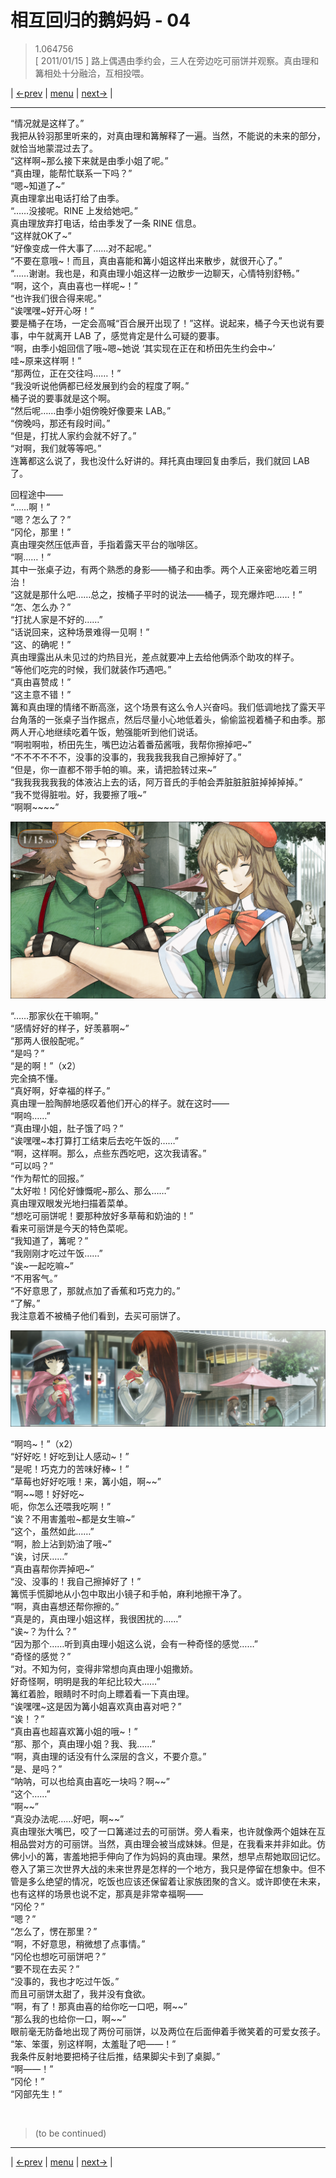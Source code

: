 # 相互回归的鹅妈妈 - 04
> 1.064756  
> [ 2011/01/15 ] 路上偶遇由季约会，三人在旁边吃可丽饼并观察。真由理和篝相处十分融洽，互相投喂。  

| [←prev](./0115) | [menu](../) | [next→](./0117) |

---

“情况就是这样了。”  
我把从铃羽那里听来的，对真由理和篝解释了一遍。当然，不能说的未来的部分，就恰当地蒙混过去了。  
“这样啊\~那么接下来就是由季小姐了呢。”  
“真由理，能帮忙联系一下吗？”  
“嗯\~知道了\~”  
真由理拿出电话打给了由季。  
“……没接呢。RINE 上发给她吧。”  
真由理放弃打电话，给由季发了一条 RINE 信息。  
“这样就OK了\~”  
“好像变成一件大事了……对不起呢。”  
“不要在意哦\~！而且，真由喜能和篝小姐这样出来散步，就很开心了。”  
“……谢谢。我也是，和真由理小姐这样一边散步一边聊天，心情特别舒畅。”  
“啊，这个，真由喜也一样呢\~！”  
“也许我们很合得来呢。”  
“诶嘿嘿\~好开心呀！”  
要是桶子在场，一定会高喊“百合展开出现了！”这样。说起来，桶子今天也说有要事，中午就离开 LAB 了，感觉肯定是什么可疑的要事。  
“啊，由季小姐回信了哦\~嗯\~她说
 ‘其实现在正在和桥田先生约会中\~’  
 哇\~原来这样啊！”  
“那两位，正在交往吗……！”  
“我没听说他俩都已经发展到约会的程度了啊。”  
桶子说的要事就是这个啊。  
“然后呢……由季小姐傍晚好像要来 LAB。”  
“傍晚吗，那还有段时间。”  
“但是，打扰人家约会就不好了。”  
“对啊，我们就等等吧。”  
连篝都这么说了，我也没什么好讲的。拜托真由理回复由季后，我们就回 LAB 了。  

回程途中——  
“……啊！”  
“嗯？怎么了？”  
“冈伦，那里！”  
真由理突然压低声音，手指着露天平台的咖啡区。  
“啊……！”  
其中一张桌子边，有两个熟悉的身影——桶子和由季。两个人正亲密地吃着三明治！  
“这就是那什么吧……总之，按桶子平时的说法——桶子，现充爆炸吧……！”  
“怎、怎么办？”  
“打扰人家是不好的……”  
“话说回来，这种场景难得一见啊！”  
“这、的确呢！”  
真由理露出从未见过的灼热目光，差点就要冲上去给他俩添个助攻的样子。  
“等他们吃完的时候，我们就装作巧遇吧。”  
“真由喜赞成！”  
“这主意不错！”  
篝和真由理的情绪不断高涨，这个场景有这么令人兴奋吗。我们低调地找了露天平台角落的一张桌子当作据点，然后尽量小心地低着头，偷偷监视着桶子和由季。那两人开心地继续吃着午饭，勉强能听到他们说话。  
“啊啦啊啦，桥田先生，嘴巴边沾着番茄酱哦，我帮你擦掉吧\~”  
“不不不不不不，没事的没事的，我我我我我自己擦掉好了。”  
“但是，你一直都不带手帕的嘛。来，请把脸转过来\~”  
“我我我我我我的体液沾上去的话，阿万音氏的手帕会弄脏脏脏脏掉掉掉掉。”  
“我不觉得脏啦。好，我要擦了哦\~”  
“啊啊\~\~\~\~”  

![](../static/image/0116-1.png)

“……那家伙在干嘛啊。”  
“感情好好的样子，好羡慕啊\~”  
“那两人很般配呢。”  
“是吗？”  
“是的啊！”（x2）  
完全搞不懂。  
“真好啊，好幸福的样子。”  
真由理一脸陶醉地感叹着他们开心的样子。就在这时——  
“啊呜……”  
“真由理小姐，肚子饿了吗？”  
“诶嘿嘿\~本打算打工结束后去吃午饭的……”  
“啊，这样啊。那么，点些东西吃吧，这次我请客。”  
“可以吗？”  
“作为帮忙的回报。”  
“太好啦！冈伦好慷慨呢\~那么、那么……”  
真由理双眼发光地扫描着菜单。  
“想吃可丽饼呢！要那种放好多草莓和奶油的！”  
看来可丽饼是今天的特色菜呢。  
“我知道了，篝呢？”  
“我刚刚才吃过午饭……”  
“诶\~一起吃嘛\~”  
“不用客气。”  
“不好意思了，那就点加了香蕉和巧克力的。”  
“了解。”  
我注意着不被桶子他们看到，去买可丽饼了。  

![](../static/image/0116-2.png)

“啊呜\~！”（x2）  
“好好吃！好吃到让人感动\~！”  
“是呢！巧克力的苦味好棒\~！”  
“草莓也好好吃哦！来，篝小姐，啊\~\~”  
“啊\~\~嗯！好好吃\~  
 呃，你怎么还喂我吃啊！”  
“诶？不用害羞啦\~都是女生嘛\~”  
“这个，虽然如此……”  
“啊，脸上沾到奶油了哦\~”  
“诶，讨厌……”  
“真由喜帮你弄掉吧\~”  
“没、没事的！我自己擦掉好了！”  
篝慌手慌脚地从小包中取出小镜子和手帕，麻利地擦干净了。  
“啊，真由喜想还帮你擦的。”  
“真是的，真由理小姐这样，我很困扰的……”  
“诶\~？为什么？”  
“因为那个……听到真由理小姐这么说，会有一种奇怪的感觉……”  
“奇怪的感觉？”  
“对。不知为何，变得非常想向真由理小姐撒娇。  
 好奇怪啊，明明是我的年纪比较大……”  
篝红着脸，眼睛时不时向上瞟着看一下真由理。  
“诶嘿嘿\~这是因为篝小姐喜欢真由喜对吧？”  
“诶！？”  
“真由喜也超喜欢篝小姐的哦\~！”  
“那、那个，真由理小姐？我、我……”  
“啊，真由理的话没有什么深层的含义，不要介意。”  
“是、是吗？”  
“呐呐，可以也给真由喜吃一块吗？啊\~\~”  
“这个……”  
“啊\~\~”  
“真没办法呢……好吧，啊\~\~”  
真由理张大嘴巴，咬了一口篝递过去的可丽饼。旁人看来，也许就像两个姐妹在互相品尝对方的可丽饼。当然，真由理会被当成妹妹。但是，在我看来并非如此。仿佛小小的篝，害羞地把手伸向了作为妈妈的真由理。果然，想早点帮她取回记忆。卷入了第三次世界大战的未来世界是怎样的一个地方，我只是停留在想象中。但不管是多么绝望的情况，吃饭也应该还保留着让家族团聚的含义。或许即使在未来，也有这样的场景也说不定，那真是非常幸福啊——  
“冈伦？”  
“嗯？”  
“怎么了，愣在那里？”  
“啊，不好意思，稍微想了点事情。”  
“冈伦也想吃可丽饼吧？”  
“要不现在去买？”  
“没事的，我也才吃过午饭。”  
而且可丽饼太甜了，我并没有食欲。  
“啊，有了！那真由喜的给你吃一口吧，啊\~\~”  
“那么我的也给你一口，啊\~\~”  
眼前毫无防备地出现了两份可丽饼，以及两位在后面伸着手微笑着的可爱女孩子。  
“笨、笨蛋，别这样啊，太羞耻了吧——！”  
我条件反射地要把椅子往后推，结果脚尖卡到了桌脚。”  
“啊——！”  
“冈伦！”  
“冈部先生！”  


<br/>

> (to be continued)
---

| [←prev](./0115) | [menu](../) | [next→](./0117) |
